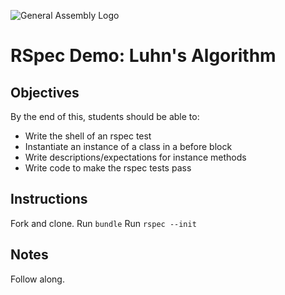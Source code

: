 ![General Assembly Logo](http://i.imgur.com/ke8USTq.png)

# RSpec Demo: Luhn's Algorithm

## Objectives

By the end of this, students should be able to:

- Write the shell of an rspec test
- Instantiate an instance of a class in a before block
- Write descriptions/expectations for instance methods
- Write code to make the rspec tests pass

## Instructions

Fork and clone.
Run `bundle`
Run `rspec --init`

## Notes

Follow along. 
